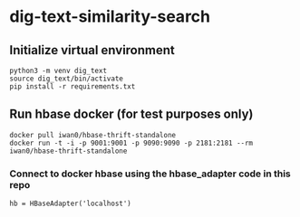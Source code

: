 # dig-text-similarity-search

## Initialize virtual environment
```
python3 -m venv dig_text
source dig_text/bin/activate
pip install -r requirements.txt
```

## Run hbase docker (for test purposes only)
```
docker pull iwan0/hbase-thrift-standalone
docker run -t -i -p 9001:9001 -p 9090:9090 -p 2181:2181 --rm iwan0/hbase-thrift-standalone
```
### Connect to docker hbase using the hbase_adapter code in this repo
```
hb = HBaseAdapter('localhost')
```